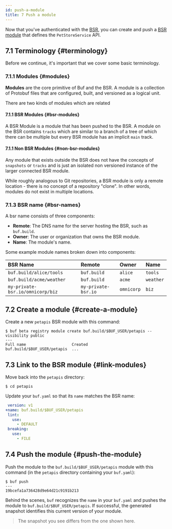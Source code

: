 ```yaml
---
id: push-a-module
title: 7 Push a module
---
```


Now that you've authenticated with the [BSR](../bsr/overview.md), you can create and push a [BSR module](../bsr/overview.md#modules) that defines the
`PetStoreService` API.

## 7.1 Terminology {#terminology}

Before we continue, it's important that we cover some basic terminology.

### 7.1.1 Modules {#modules}

**Modules** are the core primitive of Buf and the BSR. A module is a collection of Protobuf
files that are configured, built, and versioned as a logical unit.

There are two kinds of modules which are related

#### 7.1.1 BSR Modules {#bsr-modules}

A BSR Module is a module that has been pushed to the BSR. A module on the BSR contains `tracks` which are similar to a branch of a tree of which there can be multiple but every BSR module has an implicit `main` track.


#### 7.1.1 Non BSR Modules {#non-bsr-modules}

Any module that exists outside the BSR does not have the concepts of `snapshots` or `tracks` and is just an isolated non versioned instance of the larger connected BSR module.

While roughly analogous to Git repositories, a BSR module is only a remote location - there is no concept of a repository "clone". In other words, modules do not exist in multiple locations.

### 7.1.3 BSR name {#bsr-names}

A bsr name consists of three components:

  - **Remote**: The DNS name for the server hosting the BSR, such as `buf.build`.
  - **Owner**: The user or organization that owns the BSR module.
  - **Name**: The module's name.

Some example module names broken down into components:

BSR Name | Remote | Owner | Name
:----|:-------|:------|:----------
`buf.build/alice/tools` | `buf.build` | `alice` | `tools`
`buf.build/acme/weather` | `buf.build` | `acme` | `weather`
`my-private-bsr.io/omnicorp/biz` | `my-private-bsr.io` | `omnicorp` | `biz`


## 7.2 Create a module {#create-a-module}

Create a new `petapis` BSR module with this command:

```terminal
$ buf beta registry module create buf.build/$BUF_USER/petapis --visibility public
---
Full name                    Created
buf.build/$BUF_USER/petapis  ...
```

## 7.3 Link to the BSR module {#link-modules}

Move back into the `petapis` directory:

```terminal
$ cd petapis
```

Update your `buf.yaml` so that its `name` matches the BSR name:

```yaml title="buf.yaml" {2}
 version: v1
+name: buf.build/$BUF_USER/petapis
 lint:
   use:
     - DEFAULT
 breaking:
   use:
     - FILE
```

## 7.4 Push the module {#push-the-module}

Push the module to the `buf.build/$BUF_USER/petapis` module with this command (in the
`petapis` directory containing your `buf.yaml`):

```terminal
$ buf push
---
19bcefa1a736428d9e64d21c9191b213
```

Behind the scenes, `buf` recognizes the `name` in your `buf.yaml` and pushes the module to `buf.build/$BUF_USER/petapis`. If successful, the generated snapshot identifies this current version of your module.

> The snapshot you see differs from the one shown here.
